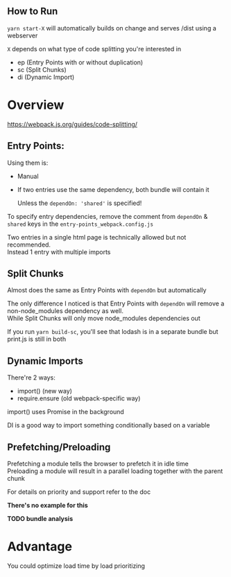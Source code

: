 ## How to Run

`yarn start-X` will automatically builds on change and serves /dist using a webserver

`X` depends on what type of code splitting you're interested in

- ep (Entry Points with or without duplication)
- sc (Split Chunks)
- di (Dynamic Import)

# Overview

https://webpack.js.org/guides/code-splitting/

## Entry Points:

Using them is:

- Manual
- If two entries use the same dependency, both bundle will contain it

  Unless the `dependOn: 'shared'` is specified!

To specify entry dependencies, remove the comment from `dependOn` & `shared` keys in the `entry-points_webpack.config.js`

Two entries in a single html page is technically allowed but not recommended.  
Instead 1 entry with multiple imports

## Split Chunks

Almost does the same as Entry Points with `dependOn` but automatically

The only difference I noticed is that Entry Points with `dependOn` will remove a non-node_modules dependency as well.  
While Split Chunks will only move node_modules dependencies out

If you run `yarn build-sc`, you'll see that lodash is in a separate bundle but print.js is still in both

## Dynamic Imports

There're 2 ways:

- import() (new way)
- require.ensure (old webpack-specific way)

import() uses Promise in the background

DI is a good way to import something conditionally based on a variable

## Prefetching/Preloading

Prefetching a module tells the browser to prefetch it in idle time  
Preloading a module will result in a parallel loading together with the parent chunk

For details on priority and support refer to the doc

**There's no example for this**

**TODO bundle analysis**

# Advantage

You could optimize load time by load prioritizing
